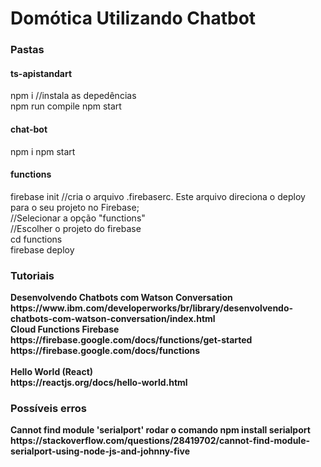 <h1>Domótica Utilizando Chatbot</h1>

<h3>Pastas</h3>
<h4>ts-apistandart</h4>
npm i //instala as depedências<br/>
npm run compile
npm start
<h4>chat-bot</h4>
npm i
npm start
<h4>functions</h4>
firebase init //cria o arquivo .firebaserc. Este arquivo direciona o deploy para o seu projeto no Firebase;<br/>
//Selecionar a opção "functions"<br/>
//Escolher o projeto do firebase<br/>
cd functions<br/>
firebase deploy<br/>
<h3>Tutoriais</h3>
<b>Desenvolvendo Chatbots com Watson Conversation<b/><br/>
https://www.ibm.com/developerworks/br/library/desenvolvendo-chatbots-com-watson-conversation/index.html<br/>
<b>Cloud Functions Firebase</b></br>
https://firebase.google.com/docs/functions/get-started</br>
https://firebase.google.com/docs/functions</br>
</br>
<b>Hello World (React)</b></br>
https://reactjs.org/docs/hello-world.html<br/>

<h3>Possíveis erros</h3>
Cannot find module 'serialport'
rodar o comando npm install serialport
https://stackoverflow.com/questions/28419702/cannot-find-module-serialport-using-node-js-and-johnny-five

